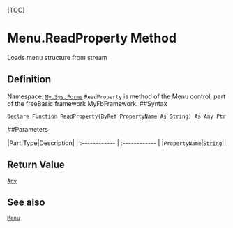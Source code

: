 [TOC]
# Menu.ReadProperty Method
Loads menu structure from stream
## Definition
Namespace: [`My.Sys.Forms`](My.Sys.Forms.md)
`ReadProperty` is method of the Menu control, part of the freeBasic framework MyFbFramework.
##Syntax
```freeBasic
Declare Function ReadProperty(ByRef PropertyName As String) As Any Ptr
```

##Parameters

|Part|Type|Description|
| :------------ | :------------ |
|`PropertyName`|[`String`]("https://www.freebasic.net/wiki/KeyPgString")||

## Return Value
[`Any`]("https://www.freebasic.net/wiki/KeyPgAny")
## See also
[`Menu`](Menu.md)
